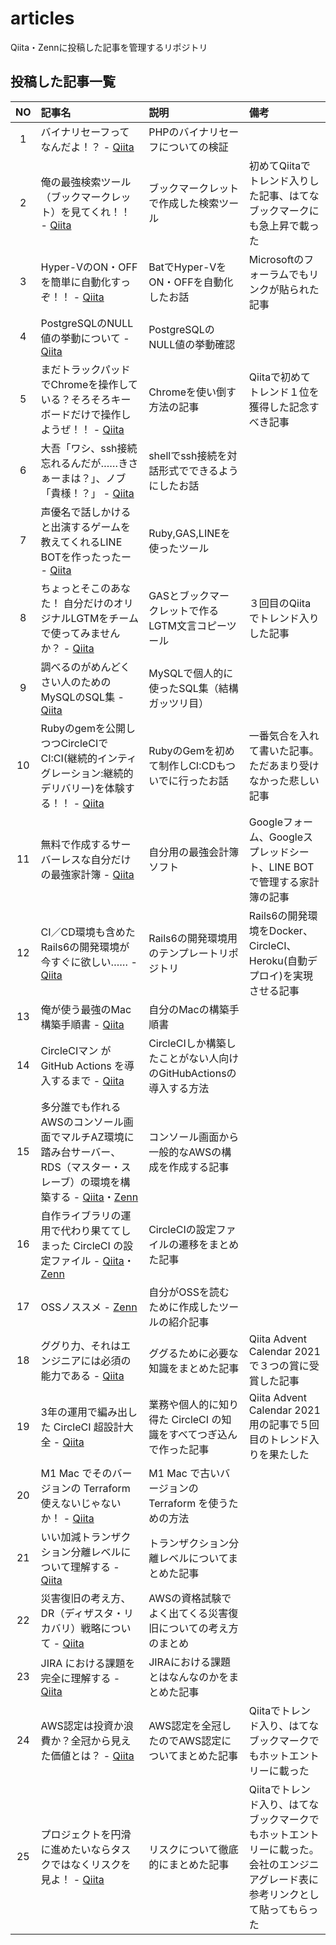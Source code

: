 # articles

Qiita・Zennに投稿した記事を管理するリポジトリ

## 投稿した記事一覧

| NO | 記事名                                                                                                                                                                                                                                               | 説明                                                               | 備考                                                                                                                                |
|:--:|:-----------------------------------------------------------------------------------------------------------------------------------------------------------------------------------------------------------------------------------------------------|:-------------------------------------------------------------------|:------------------------------------------------------------------------------------------------------------------------------------|
|  1 | バイナリセーフってなんだよ！？                                                                               - [Qiita](https://qiita.com/dodonki1223/items/e3d2c4a032b129e1f6ce)                                                                     | PHPのバイナリセーフについての検証                                  |                                                                                                                                     |
|  2 | 俺の最強検索ツール（ブックマークレット）を見てくれ！！                                                       - [Qiita](https://qiita.com/dodonki1223/items/65994102c51ef9e755f5)                                                                     | ブックマークレットで作成した検索ツール                             | 初めてQiitaでトレンド入りした記事、はてなブックマークにも急上昇で載った                                                             |
|  3 | Hyper-VのON・OFFを簡単に自動化すっぞ！！                                                                     - [Qiita](https://qiita.com/dodonki1223/items/75bd5171e2f2193c9977)                                                                     | BatでHyper-VをON・OFFを自動化したお話                              | Microsoftのフォーラムでもリンクが貼られた記事                                                                                       |
|  4 | PostgreSQLのNULL値の挙動について                                                                             - [Qiita](https://qiita.com/dodonki1223/items/9d68ac130264d65e1e39)                                                                     | PostgreSQLのNULL値の挙動確認                                       |                                                                                                                                     |
|  5 | まだトラックパッドでChromeを操作している？そろそろキーボードだけで操作しようぜ！！                           - [Qiita](https://qiita.com/dodonki1223/items/205a937c21030d1a511e)                                                                     | Chromeを使い倒す方法の記事                                         | Qiitaで初めてトレンド１位を獲得した記念すべき記事                                                                                   |
|  6 | 大吾「ワシ、ssh接続忘れるんだが……きさぁーまは？」、ノブ「貴様！？」                                        - [Qiita](https://qiita.com/dodonki1223/items/16c0907a94dbb605a0fb)                                                                     | shellでssh接続を対話形式でできるようにしたお話                     |                                                                                                                                     |
|  7 | 声優名で話しかけると出演するゲームを教えてくれるLINE BOTを作ったったー                                       - [Qiita](https://qiita.com/dodonki1223/items/7dce0a72fb2b23462662)                                                                     | Ruby,GAS,LINEを使ったツール                                        |                                                                                                                                     |
|  8 | ちょっとそこのあなた！ 自分だけのオリジナルLGTMをチームで使ってみませんか？                                  - [Qiita](https://qiita.com/dodonki1223/items/946f0204ba37c7029ad7)                                                                     | GASとブックマークレットで作るLGTM文言コピーツール                  | ３回目のQiitaでトレンド入りした記事                                                                                                 |
|  9 | 調べるのがめんどくさい人のためのMySQLのSQL集                                                                 - [Qiita](https://qiita.com/dodonki1223/items/776a3520e45626773c60)                                                                     | MySQLで個人的に使ったSQL集（結構ガッツリ目）                       |                                                                                                                                     |
| 10 | Rubyのgemを公開しつつCircleCIでCI:CI(継続的インティグレーション:継続的デリバリー)を体験する！！              - [Qiita](https://qiita.com/dodonki1223/items/c94f5b185fd5fa815bb1)                                                                     | RubyのGemを初めて制作しCI:CDもついでに行ったお話                   | 一番気合を入れて書いた記事。ただあまり受けなかった悲しい記事                                                                        |
| 11 | 無料で作成するサーバーレスな自分だけの最強家計簿                                                             - [Qiita](https://qiita.com/dodonki1223/items/3691506fb3eaf22d68d0)                                                                     | 自分用の最強会計簿ソフト                                           | Googleフォーム、Googleスプレッドシート、LINE BOTで管理する家計簿の記事                                                              |
| 12 | CI／CD環境も含めたRails6の開発環境が今すぐに欲しい……                                                       - [Qiita](https://qiita.com/dodonki1223/items/bf818da50c49080138ab)                                                                     | Rails6の開発環境用のテンプレートリポジトリ                         | Rails6の開発環境をDocker、CircleCI、Heroku(自動デプロイ)を実現させる記事                                                            |
| 13 | 俺が使う最強のMac構築手順書                                                                                  - [Qiita](https://qiita.com/dodonki1223/items/2bb296111e561c93035e)                                                                     | 自分のMacの構築手順書                                              |                                                                                                                                     |
| 14 | CircleCIマン が GitHub Actions を導入するまで                                                                - [Qiita](https://qiita.com/dodonki1223/items/5675bf17f422cfed8e3d)                                                                     | CircleCIしか構築したことがない人向けのGitHubActionsの導入する方法  |                                                                                                                                     |
| 15 | 多分誰でも作れるAWSのコンソール画面でマルチAZ環境に踏み台サーバー、RDS（マスター・スレーブ）の環境を構築する - [Qiita](https://qiita.com/dodonki1223/items/32eb6be232a3e0ac6350)・[Zenn](https://zenn.dev/dodonki1223/articles/1d121c2ff7b70b6873ff) | コンソール画面から一般的なAWSの構成を作成する記事                  |                                                                                                                                     |
| 16 | 自作ライブラリの運用で代わり果ててしまった CircleCI の設定ファイル                                           - [Qiita](https://qiita.com/dodonki1223/items/ca4dd6dde13fbfdcf3fe)・[Zenn](https://zenn.dev/dodonki1223/articles/b26d3689bbb012d9e88c) | CircleCIの設定ファイルの遷移をまとめた記事                         |                                                                                                                                     |
| 17 | OSSノススメ                                                                                                  - [Zenn](https://zenn.dev/dodonki1223/articles/6418df73713313)                                                                          | 自分がOSSを読むために作成したツールの紹介記事                      |                                                                                                                                     |
| 18 | ググり力、それはエンジニアには必須の能力である                                                               - [Qiita](https://qiita.com/dodonki1223/items/955819806297ee554b31)                                                                     | ググるために必要な知識をまとめた記事                               | Qiita Advent Calendar 2021 で３つの賞に受賞した記事                                                                                 |
| 19 | 3年の運用で編み出した CircleCI 超設計大全                                                                    - [Qiita](https://qiita.com/dodonki1223/items/98dbdac6f31f9b486ecf)                                                                     | 業務や個人的に知り得た CircleCI の知識をすべてつぎ込んで作った記事 | Qiita Advent Calendar 2021 用の記事で５回目のトレンド入りを果たした                                                                 |
| 20 | M1 Mac でそのバージョンの Terraform 使えないじゃないか！                                                     - [Qiita](https://qiita.com/dodonki1223/items/314fd264cbcb4406c743)                                                                     | M1 Mac で古いバージョンの Terraform を使うための方法               |                                                                                                                                     |
| 21 | いい加減トランザクション分離レベルについて理解する                                                           - [Qiita](https://qiita.com/dodonki1223/items/69350c46602f51ca56fd)                                                                     | トランザクション分離レベルについてまとめた記事                     |                                                                                                                                     |
| 22 | 災害復旧の考え方、DR（ディザスタ・リカバリ）戦略について                                                     - [Qiita](https://qiita.com/dodonki1223/items/6c26c08fb1466c1c588f)                                                                     | AWSの資格試験でよく出てくる災害復旧についての考え方のまとめ        |                                                                                                                                     |
| 23 | JIRA における課題を完全に理解する                                                                            - [Qiita](https://qiita.com/dodonki1223/items/8c3928ee5e9384930d34)                                                                     | JIRAにおける課題とはなんなのかをまとめた記事                       |                                                                                                                                     |
| 24 | AWS認定は投資か浪費か？全冠から見えた価値とは？                                                              - [Qiita](https://qiita.com/dodonki1223/items/66e32e9d88427c0f9c53)                                                                     | AWS認定を全冠したのでAWS認定についてまとめた記事                   | Qiitaでトレンド入り、はてなブックマークでもホットエントリーに載った                                                                 |
| 25 | プロジェクトを円滑に進めたいならタスクではなくリスクを見よ！                                                 - [Qiita](https://qiita.com/dodonki1223/items/48b09a93ff9ee37003f9)                                                                     | リスクについて徹底的にまとめた記事                                 | Qiitaでトレンド入り、はてなブックマークでもホットエントリーに載った。<br>会社のエンジニアグレード表に参考リンクとして貼ってもらった |
